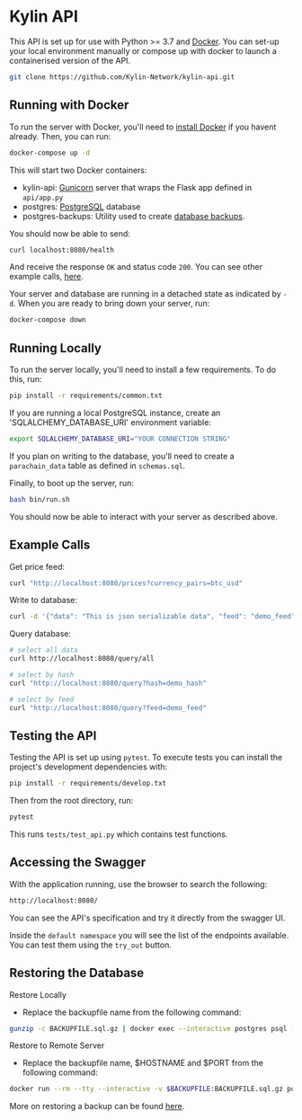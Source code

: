 # Kylin API

This API is set up for use with Python >= 3.7 and [Docker](https://www.docker.com/). You can set-up your local environment manually or compose up with docker to launch a containerised version of the API.
```bash
git clone https://github.com/Kylin-Network/kylin-api.git
```

## Running with Docker

To run the server with Docker, you'll need to [install Docker](https://www.docker.com/products/docker-desktop) if you havent already. Then, you can run:
```bash
docker-compose up -d
```

This will start two Docker containers:
- kylin-api: [Gunicorn](https://gunicorn.org/) server that wraps the Flask app defined in `api/app.py`
- postgres: [PostgreSQL](https://www.postgresql.org/) database
- postgres-backups: Utility used to create [database backups](https://github.com/prodrigestivill/docker-postgres-backup-local).

You should now be able to send:

```bash
curl localhost:8080/health
```

And receive the response `OK` and status code `200`. You can see other example calls, [here](#example-calls). 

Your server and database are running in a detached state as indicated by `-d`. When you are ready to bring down your server, run:

```bash
docker-compose down
```

## Running Locally

To run the server locally, you'll need to install a few requirements. To do this, run:

```bash
pip install -r requirements/common.txt
``` 

If you are running a local PostgreSQL instance, create an 'SQLALCHEMY_DATABASE_URI' environment variable:
```bash
export SQLALCHEMY_DATABASE_URI="YOUR CONNECTION STRING"
```
If you plan on writing to the database, you'll need to create a `parachain_data` table as defined in `schemas.sql`.

Finally, to boot up the server, run:

```bash
bash bin/run.sh
``` 

You should now be able to interact with your server as described above.

## Example Calls
Get price feed:
```bash
curl "http://localhost:8080/prices?currency_pairs=btc_usd"
```

Write to database:
```bash
curl -d '{"data": "This is json serializable data", "feed": "demo_feed", "block": "1", "hash": "demo_hash"}' -H "Content-Type: application/json" http://localhost:8080/submit
```
Query database:
```bash
# select all data
curl http://localhost:8080/query/all

# select by hash
curl "http://localhost:8080/query?hash=demo_hash"

# select by feed
curl "http://localhost:8080/query?feed=demo_feed"
```

## Testing the API

Testing the API is set up using `pytest`. To execute tests you can install the project's development dependencies with:

```bash
pip install -r requirements/develop.txt
```
Then from the root directory, run:
```bash
pytest
```
This runs `tests/test_api.py` which contains test functions.

## Accessing the Swagger 
With the application running, use the browser to search the following:
```bash
http://localhost:8080/
```

You can see the API's specification and try it directly from the swagger UI.  

Inside the `default namespace` you will see the list of the endpoints available. You can test them using the `try_out` button.

## Restoring the Database
Restore Locally
- Replace the backupfile name from the following command:
```bash 
gunzip -c BACKUPFILE.sql.gz | docker exec --interactive postgres psql --username=postgres --dbname=kylin_parachain -W
```

Restore to Remote Server
- Replace the backupfile name, $HOSTNAME and $PORT from the following command:
```bash 
docker run --rm --tty --interactive -v $BACKUPFILE:BACKUPFILE.sql.gz postgres:13.2 /bin/sh -c "zcat BACKUPFILE.sql.gz | psql --host=$HOSTNAME --port=$PORT --username=postgres --dbname=kylin_parachain -W"
```
More on restoring a backup can be found [here](https://github.com/prodrigestivill/docker-postgres-backup-local). 